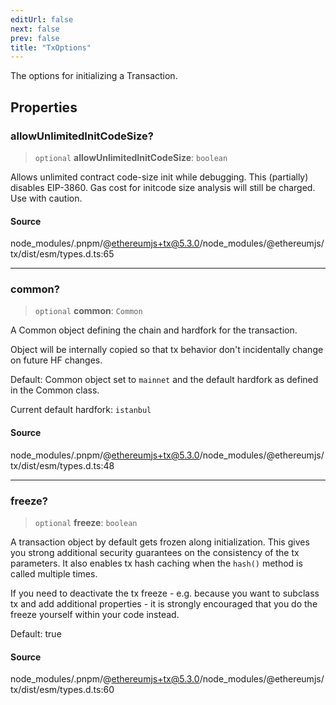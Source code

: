 ```yaml
---
editUrl: false
next: false
prev: false
title: "TxOptions"
---
```


The options for initializing a Transaction.

## Properties

### allowUnlimitedInitCodeSize?

> `optional` **allowUnlimitedInitCodeSize**: `boolean`

Allows unlimited contract code-size init while debugging. This (partially) disables EIP-3860.
Gas cost for initcode size analysis will still be charged. Use with caution.

#### Source

node\_modules/.pnpm/@ethereumjs+tx@5.3.0/node\_modules/@ethereumjs/tx/dist/esm/types.d.ts:65

***

### common?

> `optional` **common**: `Common`

A Common object defining the chain and hardfork for the transaction.

Object will be internally copied so that tx behavior don't incidentally
change on future HF changes.

Default: Common object set to `mainnet` and the default hardfork as defined in the Common class.

Current default hardfork: `istanbul`

#### Source

node\_modules/.pnpm/@ethereumjs+tx@5.3.0/node\_modules/@ethereumjs/tx/dist/esm/types.d.ts:48

***

### freeze?

> `optional` **freeze**: `boolean`

A transaction object by default gets frozen along initialization. This gives you
strong additional security guarantees on the consistency of the tx parameters.
It also enables tx hash caching when the `hash()` method is called multiple times.

If you need to deactivate the tx freeze - e.g. because you want to subclass tx and
add additional properties - it is strongly encouraged that you do the freeze yourself
within your code instead.

Default: true

#### Source

node\_modules/.pnpm/@ethereumjs+tx@5.3.0/node\_modules/@ethereumjs/tx/dist/esm/types.d.ts:60
